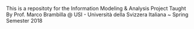 This is a repositoty for the Information Modeling & Analysis Project
Taught By Prof. Marco Brambilla @ USI - Università della Svizzera Italiana ~ Spring Semester 2018

